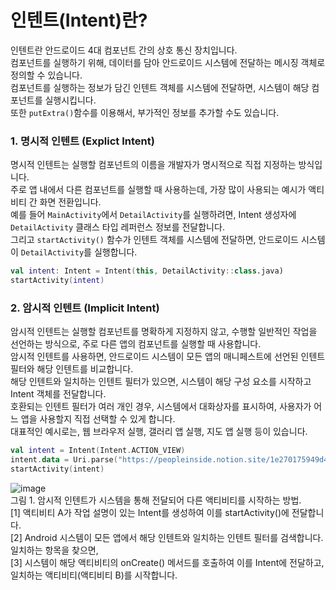 # 인텐트(Intent)란?
인텐트란 안드로이드 4대 컴포넌트 간의 상호 통신 장치입니다.<br>
컴포넌트를 실행하기 위해, 데이터를 담아 안드로이드 시스템에 전달하는 메시징 객체로 정의할 수 있습니다.<br>
컴포넌트를 실행하는 정보가 담긴 인텐트 객체를 시스템에 전달하면, 시스템이 해당 컴포넌트를 실행시킵니다.<br>
또한 `putExtra()`함수를 이용해서, 부가적인 정보를 추가할 수도 있습니다.<br>

### 1. 명시적 인텐트 (Explict Intent)
명시적 인텐트는 실행할 컴포넌트의 이름을 개발자가 명시적으로 직접 지정하는 방식입니다.<br>
주로 앱 내에서 다른 컴포넌트를 실행할 때 사용하는데, 가장 많이 사용되는 예시가 액티비티 간 화면 전환입니다.<br>
예를 들어 `MainActivity`에서 `DetailActivity`를 실행하려면, Intent 생성자에 `DetailActivity` 클래스 타입 레퍼런스 정보를 전달합니다.<br>
그리고 `startActivity()` 함수가 인텐트 객체를 시스템에 전달하면, 안드로이드 시스템이 `DetailActivity`를 실행합니다.

```kotlin
val intent: Intent = Intent(this, DetailActivity::class.java)
startActivity(intent)
```

### 2. 암시적 인텐트 (Implicit Intent)
암시적 인텐트는 실행할 컴포넌트를 명확하게 지정하지 않고, 수행할 일반적인 작업을 선언하는 방식으로, 주로 다른 앱의 컴포넌트를 실행할 때 사용합니다.<br>
암시적 인텐트를 사용하면, 안드로이드 시스템이 모든 앱의 매니페스트에 선언된 인텐트 필터와 해당 인텐트를 비교합니다.<br>
해당 인텐트와 일치하는 인텐트 필터가 있으면, 시스템이 해당 구성 요소를 시작하고 Intent 객체를 전달합니다.<br>
호환되는 인텐트 필터가 여러 개인 경우, 시스템에서 대화상자를 표시하여, 사용자가 어느 앱을 사용할지 직접 선택할 수 있게 합니다.<br>
대표적인 예시로는, 웹 브라우저 실행, 갤러리 앱 실행, 지도 앱 실행 등이 있습니다.

```kotlin
val intent = Intent(Intent.ACTION_VIEW)
intent.data = Uri.parse("https://peopleinside.notion.site/1e270175949d4942b2e025d35107362e?pvs=4")
startActivity(intent)
```
![image](https://github.com/sdhong0609/tech-interview-study/assets/78577085/cefe537f-77e3-4b6f-a6b1-16f0c0cb07cb)<br>
그림 1. 암시적 인텐트가 시스템을 통해 전달되어 다른 액티비티를 시작하는 방법.<br>
[1] 액티비티 A가 작업 설명이 있는 Intent를 생성하여 이를 startActivity()에 전달합니다.<br>
[2] Android 시스템이 모든 앱에서 해당 인텐트와 일치하는 인텐트 필터를 검색합니다. 일치하는 항목을 찾으면,<br>
[3] 시스템이 해당 액티비티의 onCreate() 메서드를 호출하여 이를 Intent에 전달하고, 일치하는 액티비티(액티비티 B)를 시작합니다.
